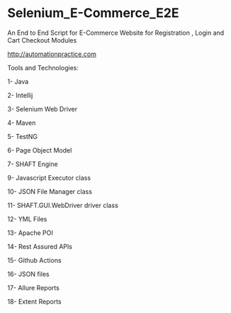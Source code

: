 # Selenium_E-Commerce_E2E

An End to End Script for E-Commerce Website for Registration , Login and Cart Checkout Modules

http://automationpractice.com

Tools and Technologies:

1- Java

2- Intellij

3- Selenium Web Driver

4- Maven

5- TestNG

6- Page Object Model

7- SHAFT Engine

9- Javascript Executor class

10- JSON File Manager class

11- SHAFT.GUI.WebDriver driver class

12- YML Files

13- Apache POI

14- Rest Assured APIs

15- Github Actions

16- JSON files

17- Allure Reports

18- Extent Reports
